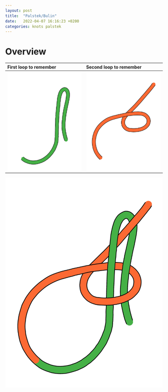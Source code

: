 ```yaml
---
layout: post
title:  "Palstek/Bulin"
date:   2022-04-07 16:16:23 +0200
categories: knots palstek
---
```


# Overview

| First loop to remember | Second loop to remember |
|:--|:--|
| ![image](/assets/images/palstek_loop_1.png) | ![image](/assets/images/palstek_loop_2.jpg) |




![image](/assets/images/palstek_complete.jpg)

